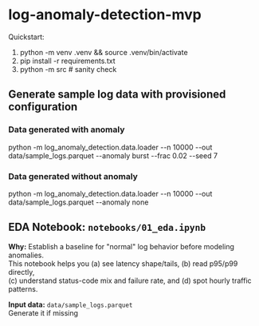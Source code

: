 # log-anomaly-detection-mvp
Quickstart:
1) python -m venv .venv && source .venv/bin/activate
2) pip install -r requirements.txt
3) python -m src  # sanity check

## Generate sample log data with provisioned configuration 
### Data generated with anomaly
python -m log_anomaly_detection.data.loader --n 10000 --out data/sample_logs.parquet --anomaly burst --frac 0.02 --seed 7

### Data generated without anomaly
python -m log_anomaly_detection.data.loader --n 10000 --out data/sample_logs.parquet --anomaly none

## EDA Notebook: `notebooks/01_eda.ipynb`
**Why:** Establish a baseline for "normal" log behavior before modeling anomalies.  
This notebook helps you (a) see latency shape/tails, (b) read p95/p99 directly,  
(c) understand status-code mix and failure rate, and (d) spot hourly traffic patterns.

**Input data:** `data/sample_logs.parquet`  
Generate it if missing

